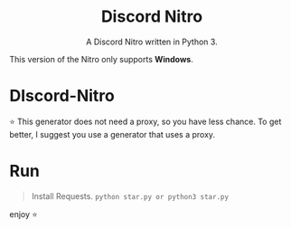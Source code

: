<h1 align="center">Discord Nitro</h1>
<p align="center">A Discord Nitro written in Python 3.</p>

This version of the Nitro only supports **Windows**.

# DIscord-Nitro
⭐ This generator does not need a proxy, so you have less chance. To get better, I suggest you use a generator that uses a proxy.
# Run
> Install Requests.
```python star.py or python3 star.py```

enjoy ⭐
